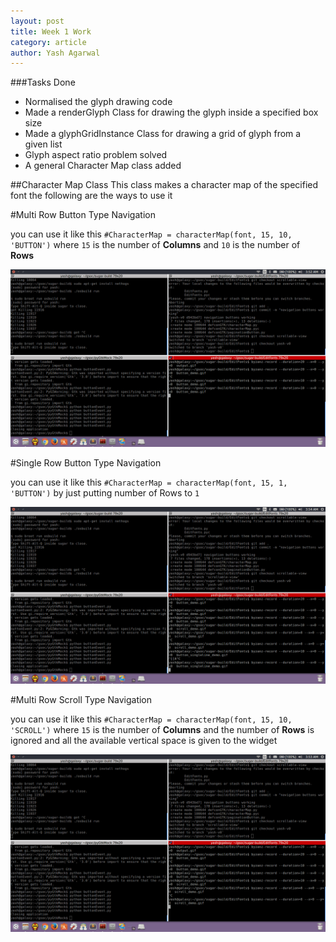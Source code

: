 ```yaml
---
layout: post
title: Week 1 Work
category: article
author: Yash Agarwal
---
```


###Tasks Done

* Normalised the glyph drawing code
* Made a renderGlyph Class for drawing the glyph inside a specified box size
* Made a glyphGridInstance Class for drawing a grid of glyph from a given list
* Glyph aspect ratio problem solved
* A general Character Map class added

##Character Map Class
This class makes a character map of the specified font
the following are the ways to use it

#Multi Row Button Type Navigation

you can use it like this `#CharacterMap = characterMap(font, 15, 10, 'BUTTON')` where `15` is the number of **Columns** and `10` is the number of **Rows**

![pic](files/img/button_demo.gif)

#Single Row Button Type Navigation

you can use it like this `#CharacterMap = characterMap(font, 15, 1, 'BUTTON')` by just putting number of Rows to `1` 

![pic](files/img/button_singleline_demo.gif)

#Multi Row Scroll Type Navigation

you can use it like this `#CharacterMap = characterMap(font, 15, 10, 'SCROLL')` where `15` is the number of **Columns** and the number of **Rows** is ignored and all the available vertical space is given to the widget

![pic](files/img/scroll_demo.gif)
